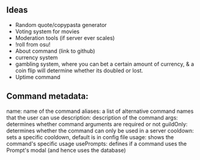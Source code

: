 ## Ideas

* Random quote/copypasta generator
* Voting system for movies
* Moderation tools (if server ever scales)
* !roll from osu! 
* About command (link to github)
* currency system
* gambling system, where you can bet a certain amount of currency, & a coin flip will determine whether its doubled or lost.
* Uptime command

## Command metadata:

name: <string> name of the command
aliases: <array> a list of alternative command names that the user can use
description: <string> description of the command
args: <boolean> determines whether command arguments are required or not
guildOnly: <boolean> determines whether the command can only be used in a server
cooldown: <int> sets a specific cooldown, default is in config file
usage: <string> shows the command's specific usage
usePrompts: defines if a command uses the Prompt's modal (and hence uses the database)